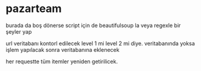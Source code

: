 # pazarteam

burada da boş dönerse script için de beautifulsoup la veya regexle bir şeyler yap 

url veritabanı kontorl edilecek level 1 mi level 2 mi diye. veritabanında yoksa işlem yapılacak sonra veritabanına eklenecek

her requestte tüm itemler yeniden getirilicek. 

